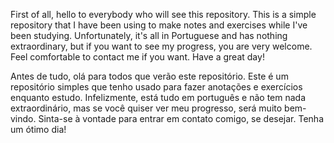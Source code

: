 First of all, hello to everybody who will see this repository.
This is a simple repository that I have been using to make notes and exercises while I've been studying. Unfortunately, it's all in Portuguese and has nothing extraordinary, but if you want to see my progress,
you are very welcome. 
Feel comfortable to contact me if you want.
Have a great day!

Antes de tudo, olá para todos que verão este repositório.
Este é um repositório simples que tenho usado para fazer anotações e exercícios enquanto estudo.
Infelizmente, está tudo em português e não tem nada extraordinário, mas se você quiser ver meu 
progresso, será muito bem-vindo.
Sinta-se à vontade para entrar em contato comigo, se desejar.
Tenha um ótimo dia!